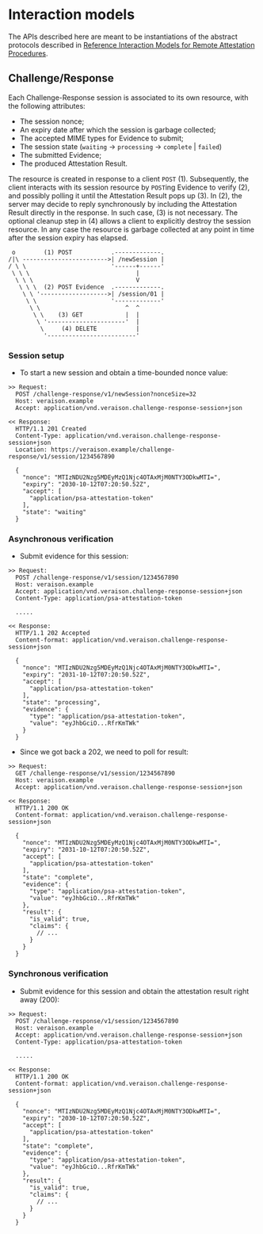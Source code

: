 # Interaction models

The APIs described here are meant to be instantiations of the abstract
protocols described in [Reference Interaction Models for Remote Attestation
Procedures](https://datatracker.ietf.org/doc/draft-ietf-rats-reference-interaction-models/).

## Challenge/Response

Each Challenge-Response session is associated to its own resource, with the
following attributes:

* The session nonce;
* An expiry date after which the session is garbage collected;
* The accepted MIME types for Evidence to submit;
* The session state (`waiting` -> `processing` -> `complete` | `failed`)
* The submitted Evidence;
* The produced Attestation Result.

The resource is created in response to a client `POST` (1).  Subsequently, the
client interacts with its session resource by `POST`ing Evidence to verify (2),
and possibly polling it until the Attestation Result pops up (3).  In (2), the
server may decide to reply synchronously by including the Attestation Result
directly in the response.  In such case, (3) is not necessary.  The optional
cleanup step in (4) allows a client to explicitly destroy the session resource.
In any case the resource is garbage collected at any point in time after the
session expiry has elapsed.

```
 o        (1) POST           .-------------.
/|\ ------------------------>| /newSession |
/ \ \                        '------+------'
 \ \ \                              |
  \ \ \                             V
   \ \ \  (2) POST Evidence  .-------------.
    \ \ '------------------->| /session/01 |
     \ \                     '-------------'
      \ \                        ^  ^
       \ \    (3) GET            |  |
        \ '----------------------'  |
         \     (4) DELETE           |
          '-------------------------'
```

### Session setup

* To start a new session and obtain a time-bounded nonce value:

```
>> Request:
  POST /challenge-response/v1/newSession?nonceSize=32
  Host: veraison.example
  Accept: application/vnd.veraison.challenge-response-session+json

<< Response:
  HTTP/1.1 201 Created
  Content-Type: application/vnd.veraison.challenge-response-session+json
  Location: https://veraison.example/challenge-response/v1/session/1234567890

  {
    "nonce": "MTIzNDU2Nzg5MDEyMzQ1Njc4OTAxMjM0NTY3ODkwMTI=",
    "expiry": "2030-10-12T07:20:50.52Z",
    "accept": [
      "application/psa-attestation-token"
    ],
    "state": "waiting"
  }
```

### Asynchronous verification

* Submit evidence for this session:

```
>> Request:
  POST /challenge-response/v1/session/1234567890
  Host: veraison.example
  Accept: application/vnd.veraison.challenge-response-session+json
  Content-Type: application/psa-attestation-token

  .....

<< Response:
  HTTP/1.1 202 Accepted
  Content-format: application/vnd.veraison.challenge-response-session+json

  {
    "nonce": "MTIzNDU2Nzg5MDEyMzQ1Njc4OTAxMjM0NTY3ODkwMTI=",
    "expiry": "2031-10-12T07:20:50.52Z",
    "accept": [
      "application/psa-attestation-token"
    ],
    "state": "processing",
    "evidence": {
      "type": "application/psa-attestation-token",
      "value": "eyJhbGciO...RfrKmTWk"
    }
  }
```

* Since we got back a 202, we need to poll for result:

```
>> Request:
  GET /challenge-response/v1/session/1234567890
  Host: veraison.example
  Accept: application/vnd.veraison.challenge-response-session+json

<< Response:
  HTTP/1.1 200 OK
  Content-format: application/vnd.veraison.challenge-response-session+json

  {
    "nonce": "MTIzNDU2Nzg5MDEyMzQ1Njc4OTAxMjM0NTY3ODkwMTI=",
    "expiry": "2031-10-12T07:20:50.52Z",
    "accept": [
      "application/psa-attestation-token"
    ],
    "state": "complete",
    "evidence": {
      "type": "application/psa-attestation-token",
      "value": "eyJhbGciO...RfrKmTWk"
    },
    "result": {
      "is_valid": true,
      "claims": {
        // ...
      }
    }
  }
```

### Synchronous verification

* Submit evidence for this session and obtain the attestation result right away
  (200):

```
>> Request:
  POST /challenge-response/v1/session/1234567890
  Host: veraison.example
  Accept: application/vnd.veraison.challenge-response-session+json
  Content-Type: application/psa-attestation-token

  .....

<< Response:
  HTTP/1.1 200 OK
  Content-format: application/vnd.veraison.challenge-response-session+json

  {
    "nonce": "MTIzNDU2Nzg5MDEyMzQ1Njc4OTAxMjM0NTY3ODkwMTI=",
    "expiry": "2030-10-12T07:20:50.52Z",
    "accept": [
      "application/psa-attestation-token"
    ],
    "state": "complete",
    "evidence": {
      "type": "application/psa-attestation-token",
      "value": "eyJhbGciO...RfrKmTWk"
    },
    "result": {
      "is_valid": true,
      "claims": {
        // ...
      }
    }
  }
```
